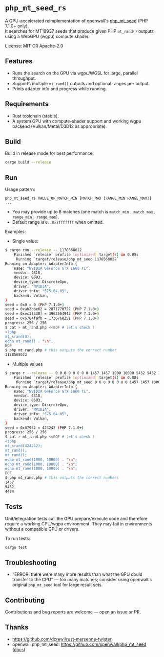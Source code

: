 # ```php_mt_seed_rs```

A GPU-accelerated reimplementation of openwall's [php_mt_seed](https://github.com/openwall/php_mt_seed) (PHP 7.1.0+ only).  
It searches for MT19937 seeds that produce given PHP ```mt_rand()``` outputs using a WebGPU (wgpu) compute shader.

License: MIT OR Apache-2.0

## Features
- Runs the search on the GPU via wgpu/WGSL for large, parallel throughput.
- Supports multiple ```mt_rand()``` outputs and optional ranges per output.
- Prints adapter info and progress while running.

## Requirements
- Rust toolchain (stable).
- A system GPU with compute-shader support and working wgpu backend (Vulkan/Metal/D3D12 as appropriate).

## Build
Build in release mode for best performance:
```bash
cargo build --release
```

## Run
Usage pattern:
```text
php_mt_seed_rs VALUE_OR_MATCH_MIN [MATCH_MAX [RANGE_MIN RANGE_MAX]] ...
```
- You may provide up to 8 matches (one match is ```match_min, match_max, range_min, range_max```).
- Default range is ```0..0x7fffffff``` when omitted.

Examples:
- Single value:
```bash
$ cargo run --release -- 1178568022
    Finished `release` profile [optimized] target(s) in 0.05s
     Running `target/release/php_mt_seed 1178568022`
Running on Adapter: AdapterInfo {
    name: "NVIDIA GeForce GTX 1660 Ti",
    vendor: 4318,
    device: 8593,
    device_type: DiscreteGpu,
    driver: "NVIDIA",
    driver_info: "575.64.05",
    backend: Vulkan,
}
seed = 0x0 = 0 (PHP 7.1.0+)
seed = 0xab2bbe62 = 2871770722 (PHP 7.1.0+)
seed = 0xec3f338f = 3963564943 (PHP 7.1.0+)
seed = 0x6784fafb = 1736768251 (PHP 7.1.0+)
progress: 256 / 256
$ cat > mt_rand.php <<EOF # let's check !
<?php
mt_srand(0);
echo mt_rand() . "\n";
EOF
$ php mt_rand.php # this outputs the correct number
1178568022
```
- Multiple values
```bash
$ cargo r --release -- 0 0 0 0 0 0 0 0 1457 1457 1000 10000 5452 5452 1000 10000 4474 4474 1000 10000
    Finished `release` profile [optimized] target(s) in 0.08s
     Running `target/release/php_mt_seed 0 0 0 0 0 0 0 0 1457 1457 1000 10000 5452 5452 1000 10000 4474 4474 1000 10000`
Running on Adapter: AdapterInfo {
    name: "NVIDIA GeForce GTX 1660 Ti",
    vendor: 4318,
    device: 8593,
    device_type: DiscreteGpu,
    driver: "NVIDIA",
    driver_info: "575.64.05",
    backend: Vulkan,
}
seed = 0x67932 = 424242 (PHP 7.1.0+)
progress: 256 / 256
$ cat > mt_rand.php <<EOF # let's check !
<?php
mt_srand(424242);
mt_rand();
mt_rand();
echo mt_rand(1000, 10000) . "\n";
echo mt_rand(1000, 10000) . "\n";
echo mt_rand(1000, 10000) . "\n";
EOF
$ php mt_rand.php # this outputs the correct numbers
1457
5452
4474
```

## Tests

Unit/integration tests call the GPU prepare/execute code and therefore require a working GPU/wgpu environment. They may fail in environments without a compatible GPU or drivers.

To run tests:
```bash
cargo test
```

## Troubleshooting
- "ERROR: there were many more results than what the GPU could transfer to the CPU" — too many matches; consider using openwall's original ```php_mt_seed``` tool for large result sets.

## Contributing

Contributions and bug reports are welcome — open an issue or PR.

## Thanks

- https://github.com/dcrewi/rust-mersenne-twister
- openwall php_mt_seed: https://github.com/openwall/php_mt_seed ([docs](https://www.openwall.com/php_mt_seed/README))
